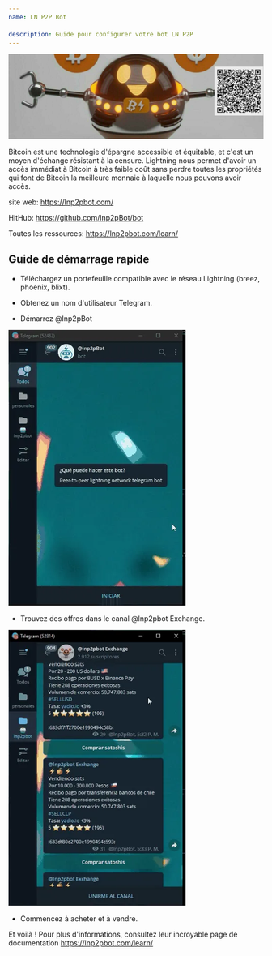 ```yaml
---
name: LN P2P Bot

description: Guide pour configurer votre bot LN P2P
---
```


![cover](assets/cover.jpeg)

Bitcoin est une technologie d'épargne accessible et équitable, et c'est un moyen d'échange résistant à la censure. Lightning nous permet d'avoir un accès immédiat à Bitcoin à très faible coût sans perdre toutes les propriétés qui font de Bitcoin la meilleure monnaie à laquelle nous pouvons avoir accès.

site web: https://lnp2pbot.com/

HitHub: https://github.com/lnp2pBot/bot

Toutes les ressources: https://lnp2pbot.com/learn/

## Guide de démarrage rapide

- Téléchargez un portefeuille compatible avec le réseau Lightning (breez, phoenix, blixt).

- Obtenez un nom d'utilisateur Telegram.

- Démarrez @lnp2pBot

![video](assets/1.webp)

- Trouvez des offres dans le canal @lnp2pbot Exchange.

![video](assets/2.webp)

- Commencez à acheter et à vendre.

Et voilà ! Pour plus d'informations, consultez leur incroyable page de documentation https://lnp2pbot.com/learn/
